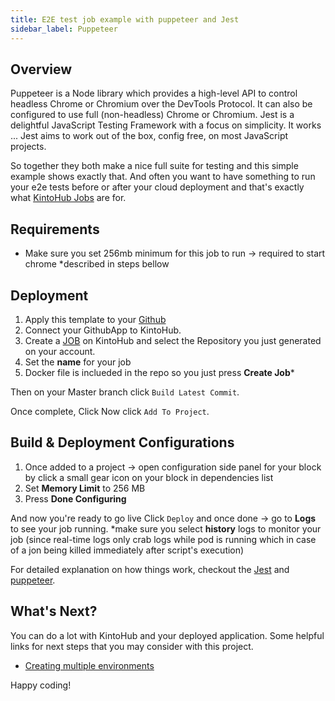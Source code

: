 ```yaml
---
title: E2E test job example with puppeteer and Jest
sidebar_label: Puppeteer
---
```


## Overview
Puppeteer is a Node library which provides a high-level API to control headless Chrome or Chromium over the DevTools Protocol. It can also be configured to use full (non-headless) Chrome or Chromium.
Jest is a delightful JavaScript Testing Framework with a focus on simplicity. It works ... Jest aims to work out of the box, config free, on most JavaScript projects.

So together they both make a nice full suite for testing and this simple example shows exactly that.
And often you want to have something to run your e2e tests before or after your cloud deployment and that's exactly what [KintoHub Jobs](https://docs.kintohub.com/docs/kintoblocks/jobs) are for.

## Requirements

- Make sure you set 256mb minimum for this job to run -> required to start chrome
*described in steps bellow

## Deployment
1. Apply this template to your [Github](https://github.com/kintohub/jest-puppeteer-job-example/generate)
2. Connect your GithubApp to KintoHub.
3. Create a [JOB](https://docs.kintohub.com/docs/kintoblocks/jobs) on KintoHub and select the Repository you just generated on your account.
4. Set the **name** for your job
5. Docker file is inclueded in the repo so you just press **Create Job***

Then on your Master branch click `Build Latest Commit`.

Once complete, Click  Now click `Add To Project`.

## Build & Deployment Configurations
1. Once added to a project -> open configuration side panel for your block by click a small gear icon on your block in dependencies list
2. Set **Memory Limit** to 256 MB
3. Press **Done Configuring**

And now you're ready to go live Click `Deploy` and once done -> go to **Logs** to see your job running.
*make sure you select **history** logs to monitor your job (since real-time logs only crab logs while pod is running which in case of a jon being killed immediately after script's execution)

For detailed explanation on how things work, checkout the [Jest](https://jestjs.io) and [puppeteer](https://github.com/GoogleChrome/puppeteer).


## What's Next?

You can do a lot with KintoHub and your deployed application. Some helpful links for next steps that you may consider with this project.

* [Creating multiple environments](https://docs.kintohub.com/docs/projects/environments)

Happy coding!